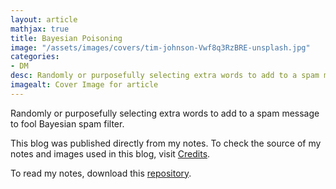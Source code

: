 ```yaml
---
layout: article
mathjax: true
title: Bayesian Poisoning
image: "/assets/images/covers/tim-johnson-Vwf8q3RzBRE-unsplash.jpg"
categories:
- DM
desc: Randomly or purposefully selecting extra words to add to a spam message to fool Bayesian spam filter. 
imagealt: Cover Image for article
---
```


Randomly or purposefully selecting extra words to add to a spam message to fool Bayesian spam filter.

This blog was published directly from my notes.
To check the source of my notes and images used in this blog, visit <a href="/credits.html" target="_blank">Credits</a>.

To read my notes, download this <a href="https://github.com/bovem/CS" target="blank">repository</a>.